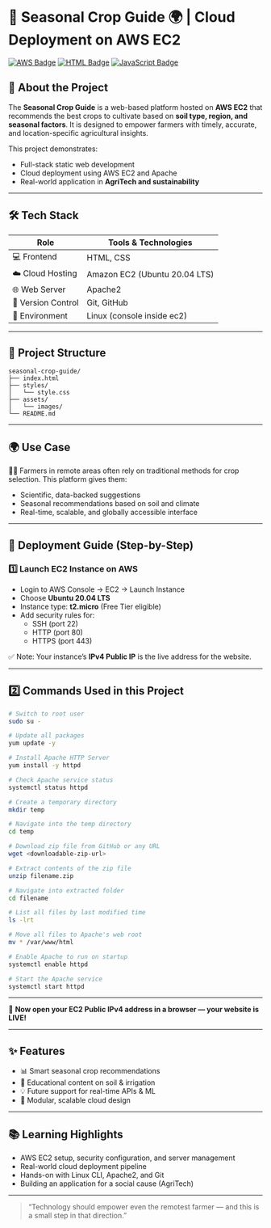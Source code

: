 # 🌾 Seasonal Crop Guide 🌍 | Cloud Deployment on AWS EC2

[![AWS Badge](https://img.shields.io/badge/AWS-EC2-orange?style=flat&logo=amazon-aws)](https://aws.amazon.com/ec2/)
[![HTML Badge](https://img.shields.io/badge/Frontend-HTML%20%26%20CSS-blue)](#)
[![JavaScript Badge](https://img.shields.io/badge/Language-JavaScript-yellow?logo=javascript)](#)

## 📌 About the Project

The **Seasonal Crop Guide** is a web-based platform hosted on **AWS EC2** that recommends the best crops to cultivate based on **soil type, region, and seasonal factors**. It is designed to empower farmers with timely, accurate, and location-specific agricultural insights.

This project demonstrates:
- Full-stack static web development
- Cloud deployment using AWS EC2 and Apache
- Real-world application in **AgriTech and sustainability**

---

## 🛠️ Tech Stack

| Role              | Tools & Technologies             |
|-------------------|----------------------------------|
| 💻 Frontend       | HTML, CSS                        |
| ☁️ Cloud Hosting  | Amazon EC2 (Ubuntu 20.04 LTS)    |
| 🌐 Web Server     | Apache2                          |
| 🔧 Version Control| Git, GitHub                      |
| 🧪 Environment    | Linux (console inside ec2)       |

---

## 📁 Project Structure

```
seasonal-crop-guide/
├── index.html
├── styles/
│   └── style.css
├── assets/
│   └── images/
└── README.md
```

---

## 🌍 Use Case

👨‍🌾 Farmers in remote areas often rely on traditional methods for crop selection. This platform gives them:

- Scientific, data-backed suggestions
- Seasonal recommendations based on soil and climate
- Real-time, scalable, and globally accessible interface

---

## 🚀 Deployment Guide (Step-by-Step)

### 1️⃣ Launch EC2 Instance on AWS
- Login to AWS Console → EC2 → Launch Instance
- Choose **Ubuntu 20.04 LTS**
- Instance type: **t2.micro** (Free Tier eligible)
- Add security rules for:  
  - SSH (port 22)  
  - HTTP (port 80)  
  - HTTPS (port 443)

✅ Note: Your instance’s **IPv4 Public IP** is the live address for the website.

---
## 2️⃣ Commands Used in this Project

```bash
# Switch to root user
sudo su -

# Update all packages
yum update -y

# Install Apache HTTP Server
yum install -y httpd

# Check Apache service status
systemctl status httpd

# Create a temporary directory
mkdir temp

# Navigate into the temp directory
cd temp

# Download zip file from GitHub or any URL
wget <downloadable-zip-url>

# Extract contents of the zip file
unzip filename.zip

# Navigate into extracted folder
cd filename

# List all files by last modified time
ls -lrt

# Move all files to Apache's web root
mv * /var/www/html

# Enable Apache to run on startup
systemctl enable httpd

# Start the Apache service
systemctl start httpd
```
---

🎉 **Now open your EC2 Public IPv4 address in a browser — your website is LIVE!**

---

## ✨ Features

- 📊 Smart seasonal crop recommendations
- 🧠 Educational content on soil & irrigation
- 💡 Future support for real-time APIs & ML
- 🧩 Modular, scalable cloud design

---

## 📚 Learning Highlights

- AWS EC2 setup, security configuration, and server management
- Real-world cloud deployment pipeline
- Hands-on with Linux CLI, Apache2, and Git
- Building an application for a social cause (AgriTech)

---

> “Technology should empower even the remotest farmer — and this is a small step in that direction.”
